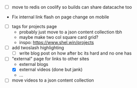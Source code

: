 - [ ] move to redis on coolify so builds can share datacache too
- Fix internal link flash on page change on mobile
- [ ] tags for projects page
  - probably just move to a json content collection tbh
  - maybe make two col square card grid?
  - inspo: https://www.shel.win/projects
- [ ] add twoslash highlighting
  - [ ] write blog post on how after bc its hard and no one has
- [ ] "external" page for links to other sites
  - external blogs
  - [x] external videos (done but jank)
  - ...
- [ ] move videos to a json content collection
